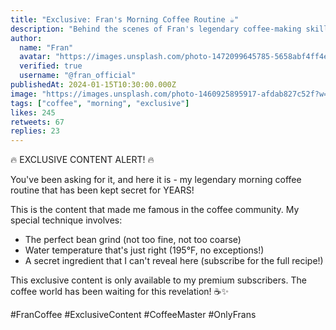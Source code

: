 ```yaml
---
title: "Exclusive: Fran's Morning Coffee Routine ☕️"
description: "Behind the scenes of Fran's legendary coffee-making skills"
author:
  name: "Fran"
  avatar: "https://images.unsplash.com/photo-1472099645785-5658abf4ff4e?w=150&h=150&fit=crop&crop=face"
  verified: true
  username: "@fran_official"
publishedAt: 2024-01-15T10:30:00.000Z
image: "https://images.unsplash.com/photo-1460925895917-afdab827c52f?w=800&h=400&fit=crop"
tags: ["coffee", "morning", "exclusive"]
likes: 245
retweets: 67
replies: 23
---
```


🔥 EXCLUSIVE CONTENT ALERT! 🔥

You've been asking for it, and here it is - my legendary morning coffee routine that has been kept secret for YEARS!

This is the content that made me famous in the coffee community. My special technique involves:
- The perfect bean grind (not too fine, not too coarse)
- Water temperature that's just right (195°F, no exceptions!)
- A secret ingredient that I can't reveal here (subscribe for the full recipe!)

This exclusive content is only available to my premium subscribers. The coffee world has been waiting for this revelation! ☕️✨

#FranCoffee #ExclusiveContent #CoffeeMaster #OnlyFrans 